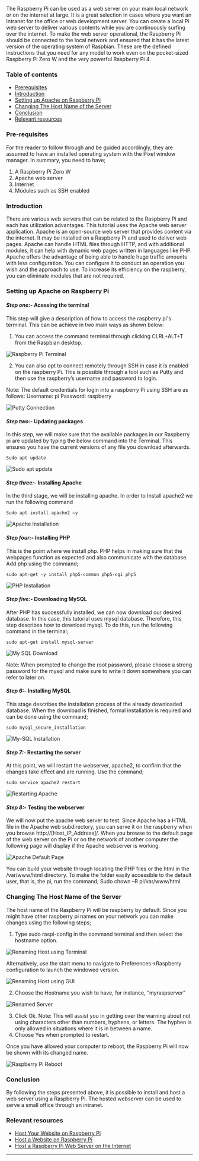 The Raspberry Pi can be used as a web server on your main local network or on the internet at large. It is a great selection in cases where you want an Intranet for the office or web development server. You can create a local Pi web server to deliver various contents while you are continuously surfing over the internet. To make the web server operational, the Raspberry Pi should be connected to the local network and ensured that it has the latest version of the operating system of Raspbian. These are the defined instructions that you need for any model to work even on the pocket-sized Raspberry Pi Zero W and the very powerful Raspberry Pi 4.

### Table of contents
- [Prerequisites](#prerequisites)
- [Introduction](#introduction)
- [Setting up Apache on Raspberry Pi](#setting-up-apache-on-raspberry-pi)
- [Changing The Host Name of the Server](#changing-the-host-name-of-the-server)
- [Conclusion](#conclusion)
- [Relevant resources](#relevant-resources)

### Pre-requisites
For the reader to follow through and be guided accordingly, they are assumed to have an installed operating system with the Pixel window manager. In summary, you need to have;
1.	A Raspberry Pi Zero W 
2.	Apache web server 
3.	Internet   
4.	Modules such as SSH enabled
 
### Introduction
There are various web servers that can be related to the Raspberry Pi and each has utilization advantages. This tutorial uses the Apache web server application. Apache is an open-source web server that provides content via the internet. It may be installed on a Raspberry Pi and used to deliver web pages. Apache can handle HTML files through HTTP, and with additional modules, it can help with dynamic web pages written in languages like PHP. Apache offers the advantage of being able to handle huge traffic amounts with less configuration. You can configure it to conduct an operation you wish and the approach to use. To increase its efficiency on the raspberry, you can eliminate modules that are not required. 

### Setting up Apache on Raspberry Pi 
#### *Step one:*- Acessing the terminal
This step will give a description of how to access the raspberry pi's terminal. This can be achieve in two main ways as shown below:
1. You can access the command terminal through clicking CLRL+ALT+T from the Raspbian desktop. 

![Raspberry Pi Terminal](/engineering-education/hosting-a-webserver-using-a-raspberry-pi/terminal.png)
 
2. You can also opt to connect remotely through SSH in case it is enabled on the raspberry Pi. This is possible through a tool such as Putty and then use the raspberry’s username and password to login. 
 
Note: The default credentials for login into a raspberry Pi using SSH are as follows:
Username: pi
Password: raspberry 

![Putty Connection](/engineering-education/hosting-a-webserver-using-a-raspberry-pi/puttylogin.PNG)

#### *Step two:*- Updating packages
In this step, we will make sure that the available packages in our Raspberry pi are updated by typing the below command into the Terminal. This ensures you have the current versions of any file you download afterwards.

````
Sudo apt update 
````

![Sudo apt update](/engineering-education/hosting-a-webserver-using-a-raspberry-pi/sudoaptupdate.PNG)
 
#### *Step three:*- Installing Apache
In the third stage, we will be installing apache. In order to Install apache2 we run the following command

````
Sudo apt install apache2 –y
````

![Apache Installation](/engineering-education/hosting-a-webserver-using-a-raspberry-pi/installapache.PNG)
 
#### *Step four:*- Installing PHP
This is the point where we install php. PHP helps in making sure that the webpages function as expected and also communicate with the database.
Add php using the command;

````
sudo apt-get -y install php5-common php5-cgi php5 
````

![PHP Installation](/engineering-education/hosting-a-webserver-using-a-raspberry-pi/installphp.PNG)
 
#### *Step five:*- Downloading MySQL
After PHP has successfully installed, we can now download our desired database. In this case, this tutorial uses mysql database. Therefore, this step describes how to download mysql.
To do this, run the following command in the terminal; 

````
sudo apt-get install mysql-server
````

![My SQL Download](/engineering-education/hosting-a-webserver-using-a-raspberry-pi/downloaddb.PNG)
 
Note: When prompted to change the root password, please choose a strong password for the mysql and make sure to write it down somewhere you can refer to later on.  

#### *Step 6:*- Installing MySQL
This stage describes the installation process of the already downloaded database.
When the download is finished, formal installation is required and can be done using the command;

````
sudo mysql_secure_installation
````

![My-SQL Installation](/engineering-education/hosting-a-webserver-using-a-raspberry-pi/installdb.png)
 
#### *Step 7:*- Restarting the server
At this point, we will restart the webserver, apache2, to confirm that the changes take effect and are running. Use the command;

````
sudo service apache2 restart
````

![Restarting Apache](/engineering-education/hosting-a-webserver-using-a-raspberry-pi/restartapache.png)
 
#### *Step 8:*- Testing the webserver

We will now put the apache web server to test. Since Apache has a HTML file in the Apache web subdirectory, you can serve it on the raspberry when you browse http://[Host_IP_Address]/.
When you browse to the default page of the web server on the Pi or on the network of another computer the following page will display if the Apache webserver is working. 

![Apache Default Page](/engineering-education/hosting-a-webserver-using-a-raspberry-pi/defaultpage.PNG)
 
You can build your website through locating the PHP files or the html in the /var/www/html directory. To make the folder easily accessible to the default user, that is, the pi, run the command;
Sudo chown –R pi/var/www/html

### Changing The Host Name of the Server
The host name of the Raspberry Pi will be raspberry by default. Since you might have other raspberry pi names on your network you can make changes using the following steps;

1.	Type sudo raspi-config in the command terminal and then select the hostname option.

![Renaming Host using Terminal](/engineering-education/hosting-a-webserver-using-a-raspberry-pi/renaminghost1.png)

  Alternatively, use the start menu to navigate to Preferences->Raspberry configuration to launch the windowed version.  

![Renaming Host using GUI](/engineering-education/hosting-a-webserver-using-a-raspberry-pi/renaminghost2.png)

2.	Choose the Hostname you wish to have, for instance, “myraspserver”

![Renamed Server](/engineering-education/hosting-a-webserver-using-a-raspberry-pi/serverrenamed.png)

3.	Click Ok.
Note: This will assist you in getting over the warning about not using characters other than numbers, hyphens, or letters. The hyphen is only allowed in situations where it is in between a name. 
4.	Choose Yes when prompted to restart. 
 
Once you have allowed your computer to reboot, the Raspberry Pi will now be shown with its changed name. 

![Raspberry Pi Reboot](/engineering-education/hosting-a-webserver-using-a-raspberry-pi/reboot.PNG)

### Conclusion
By following the steps presented above, it is possible to install and host a web server using a Raspberry Pi. The hosted webserver can be used to serve a small office through an intranet. 

### Relevant resources
- [Host Your Website on Raspberry Pi](https://www.instructables.com/Host-your-website-on-Raspberry-pi/)
- [Host a Website on Raspberry Pi](https://fireship.io/lessons/host-website-raspberry-pi/)
- [Host a Raspberry Pi Web Server on the Internet](https://medium.com/swlh/host-a-raspberry-pi-web-server-on-the-internet-89786287db77)
---
